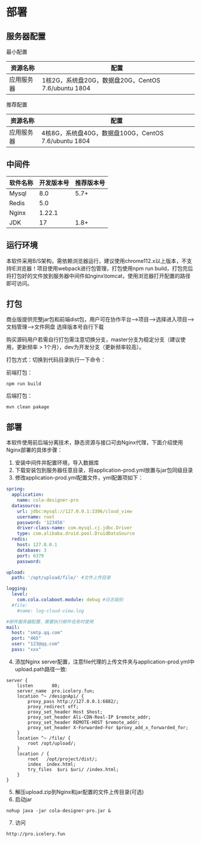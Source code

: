 # 部署
## 服务器配置

最小配置

| 资源名称  | 配置                                        |
|-------|-------------------------------------------|
| 应用服务器 | 1核2G，系统盘20G，数据盘20G，CentOS 7.6/ubuntu 1804 |

 推荐配置

| 资源名称  | 配置                                         |
|-------|--------------------------------------------|
| 应用服务器 | 4核8G，系统盘40G，数据盘100G，CentOS 7.6/ubuntu 1804 |
## 中间件

| 软件名称  | 开发版本号 | 推荐版本号 |
|-------|------|-------|
| Mysql | 8.0  | 5.7+  |
| Redis | 5.0  |       |
| Nginx | 1.22.1 |     |
| JDK   | 17   | 1.8+  |

## 运行环境
本软件采用B/S架构，需依赖浏览器运行，建议使用chrome112.x以上版本，不支持IE浏览器！项目使用webpack进行包管理，打包使用npm run build，打包完后将打包好的文件放到服务器中间件如nginx\tomcat，使用浏览器打开配置的路径即可访问。
## 打包
商业版提供完整jar包和前端dist包，用户可在协作平台-->项目-->选择进入项目-->文档管理-->文件网盘 选择版本号自行下载

购买源码用户若需自行打包需注意切换分支，master分支为稳定分支（建议使用，更新频率 > 1个月），dev为开发分支（更新频率较高）。

打包方式：切换到代码目录执行一下命令：

前端打包：
```shell
npm run build
```
后端打包：
```shell
mvn clean pakage
```
## 部署

本软件使用前后端分离技术，静态资源与接口可由Nginx代理，下面介绍使用Nginx部署的具体步骤：
1. 安装中间件并配置环境，导入数据库
2. 下载安装包到服务器任意目录，将application-prod.yml放置与jar包同级目录
3. 修改application-prod.yml配置文件，yml配置项如下：
```yaml
spring:
  application:
    name: cola-designer-pro
  datasource:
    url: jdbc:mysql://127.0.0.1:3306/cloud_view
    username: root
    password: '123456'
    driver-class-name: com.mysql.cj.jdbc.Driver
    type: com.alibaba.druid.pool.DruidDataSource
  redis:
    host: 127.0.0.1
    database: 3
    port: 6379
    password: 

upload:
  path: '/opt/upload/file/' #文件上传目录

logging:
  level:
    com.cola.colaboot.module: debug #日志级别
  #file:
    #name: log-cloud-view.log

#邮件服务器配置，需要执行邮件任务时使用
mail: 
  host: "smtp.qq.com"
  port: "465"
  user: "123@qq.com"
  pass: "xxx"
```
4. 添加Nginx server配置，注意file代理的上传文件夹与application-prod.yml中upload.path路径一致:
```
server {
    listen       80;
    server_name  pro.icelery.fun;
    location ^~ /designApi/ {
        proxy_pass http://127.0.0.1:6882/;
        proxy_redirect off;
        proxy_set_header Host $host;
        proxy_set_header Ali-CDN-Real-IP $remote_addr;
        proxy_set_header REMOTE-HOST $remote_addr;
        proxy_set_header X-Forwarded-For $proxy_add_x_forwarded_for;
    }
    location ^~ /file/ {
        root /opt/upload/;
    }
    location / {
        root   /opt/project/dist/;
        index  index.html;
        try_files  $uri $uri/ /index.html;
    }
}
```
5. 解压upload.zip到Nginx和jar配置的文件上传目录(可选)
6. 启动jar
```shell
nohup java -jar cola-designer-pro.jar &
```
7. 访问
```shell
http://pro.icelery.fun
```
